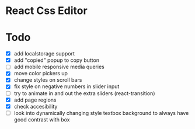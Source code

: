 # React Css Editor

# Todo
* [x] add localstorage support
* [x] add "copied" popup to copy button
* [ ] add mobile responsive media queries
* [x] move color pickers up
* [x] change styles on scroll bars
* [x] fix style on negative numbers in slider input
* [ ] try to animate in and out the extra sliders (react-transition)
* [x] add page regions
* [x] check accesibility
* [ ] look into dynamically changing style textbox background to always have good contrast with box